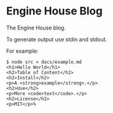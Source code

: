 # Engine House Blog

The Engine House blog.

To generate output use stdin and stdout.

For example:

```shell
$ node src < docs/example.md
<h1>Hello World</h1>
<h2>Table of Content</h2>
<h2>Install</h2>
<p>A <strong>example</strong>.</p>
<h2>Use</h2>
<p>More <code>text</code>.</p>
<h2>License</h2>
<p>MIT</p>%
```